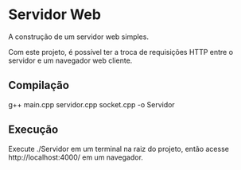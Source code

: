 # Servidor Web
A construção de um servidor web simples.

Com este projeto, é possível ter a troca de requisições HTTP entre o servidor e um navegador web cliente.

## Compilação
g++ main.cpp servidor.cpp socket.cpp -o Servidor

## Execução
Execute ./Servidor em um terminal na raiz do projeto, então acesse http://localhost:4000/ em um navegador. 
